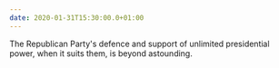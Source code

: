 ```yaml
---
date: 2020-01-31T15:30:00.0+01:00
---
```


The Republican Party's defence and support of unlimited presidential power, when it suits them, is beyond astounding.